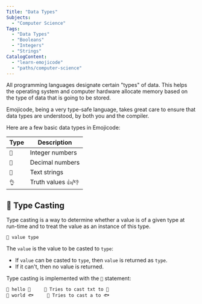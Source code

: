 ```yaml
---
Title: "Data Types"
Subjects:
  - "Computer Science"
Tags:
  - "Data Types"
  - "Booleans"
  - "Integers"
  - "Strings"
CatalogContent:
  - "learn-emojicode"
  - "paths/computer-science"
---
```


All programming languages designate certain "types" of data. This helps the operating system and computer hardware allocate memory based on the type of data that is going to be stored. 

Emojicode, being a very type-safe language, takes great care to ensure that data types are understood, by both you and the compiler. 

Here are a few basic data types in Emojicode:

| Type | Description |
| --- | --- |
| `🔢` | Integer numbers |
| `💯` | Decimal numbers |
| `🔡` | Text strings |
| `👌` | Truth values `👍`/`👎` |

## 🔲 Type Casting

Type casting is a way to determine whether a value is of a given type at run-time and to treat the value as an instance of this type.

```emojic
🔲 value type
```

The `value` is the value to be casted to `type`:
- If `value` can be casted to `type`, then `value` is returned as `type`. 
- If it can't, then no value is returned.

Type casting is implemented with the `🔲` statement:

```emojic
🔲 hello 🔡     💭 Tries to cast txt to 🔡
🔲 world 🐟     💭 Tries to cast a to 🐟
```

